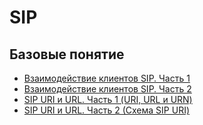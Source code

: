 # SIP

## Базовые понятие

* [Взаимодействие клиентов SIP. Часть 1](https://habrahabr.ru/post/188352/)
* [Взаимодействие клиентов SIP. Часть 2](https://habrahabr.ru/post/189332/)
* [SIP URI и URL. Часть 1 (URI, URL и URN)](https://habrahabr.ru/post/190154/)
* [SIP URI и URL. Часть 2 (Схема SIP URI)](https://habrahabr.ru/post/190808/)

